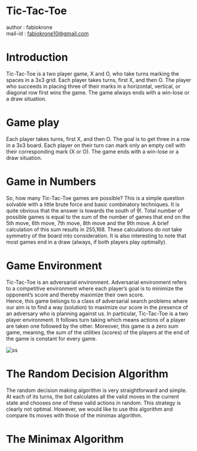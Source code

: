 # Tic-Tac-Toe
author : fabiokrone<br>
mail-id : fabiokrone10@gmail.com<br>


# Introduction
Tic-Tac-Toe is a two player game, X and O, who take turns marking the spaces in a 3x3 grid. Each player takes turns, first X, and then O. The player who succeeds in placing three of their marks in a horizontal, vertical, or diagonal row first wins the game. The game always ends with a win-lose or a draw situation. 
<br>

# Game play
Each player takes turns, first X, and then O. The goal is to get three in a row in a 3x3 board. Each player on their turn can mark only an empty cell with their corresponding mark (X or O). The game ends with a win-lose or a draw situation.
<br>

# Game in Numbers
So, how many Tic-Tac-Toe games are possible? This is a simple question solvable with a little brute force and basic combinatory techniques. It is quite obvious that the answer is towards the south of 9!. Total number of possible games is equal to the sum of the number of games that end on the 5th move, 6th move, 7th move, 8th move and the 9th move. A brief calculation of this sum results in 255,168. These calculations do not take symmetry of the board into consideration. It is also interesting to note that most games end in a draw (always, if both players play optimally).
<br>

# Game Environment
Tic-Tac-Toe is an adversarial environment. Adversarial environment refers to a competitive environment where each player’s goal is to minimize the opponent’s score and thereby maximize their own score. 
<br>
Hence, this game belongs to a class of adversarial search problems where our aim is to find a way (solution) to maximize our score in the presence of an adversary who is planning against us. In particular, Tic-Tac-Toe is a two player environment. It follows turn taking which means actions of a player are taken one followed by the other. Moreover, this game is a zero sum game, meaning, the sum of the utilities (scores) of the players at the end of the game is constant for every game.
<br>

![ss](https://raw.githubusercontent.com/fabiokrone/images/main/blob/game.png)

# The Random Decision Algorithm
The random decision making algorithm is very straightforward and simple. At each of its turns, the bot calculates all the valid moves in the current state and chooses one of these valid actions in random. This strategy is clearly not optimal. However, we would like to use this algorithm and compare its moves with those of the minimax algorithm.
<br>

# The Minimax Algorithm

